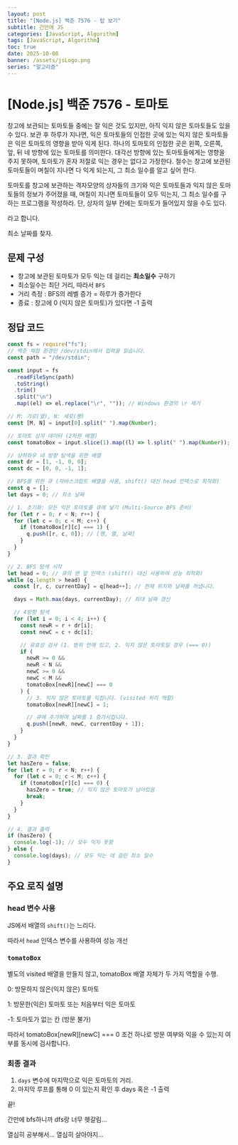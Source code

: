 ```yaml
---
layout: post
title: "[Node.js] 백준 7576 - 탑 보기"
subtitle: 간만에 JS
categories: [JavaScript, Algorithm]
tags: [JavaScript, Algorithm]
toc: true
date: 2025-10-08
banner: /assets/jsLogo.png
series: "알고리즘"
---
```


# [Node.js] 백준 7576 - 토마토

창고에 보관되는 토마토들 중에는 잘 익은 것도 있지만, 아직 익지 않은 토마토들도 있을 수 있다. 보관 후 하루가 지나면, 익은 토마토들의 인접한 곳에 있는 익지 않은 토마토들은 익은 토마토의 영향을 받아 익게 된다. 하나의 토마토의 인접한 곳은 왼쪽, 오른쪽, 앞, 뒤 네 방향에 있는 토마토를 의미한다. 대각선 방향에 있는 토마토들에게는 영향을 주지 못하며, 토마토가 혼자 저절로 익는 경우는 없다고 가정한다. 철수는 창고에 보관된 토마토들이 며칠이 지나면 다 익게 되는지, 그 최소 일수를 알고 싶어 한다.

토마토를 창고에 보관하는 격자모양의 상자들의 크기와 익은 토마토들과 익지 않은 토마토들의 정보가 주어졌을 때, 며칠이 지나면 토마토들이 모두 익는지, 그 최소 일수를 구하는 프로그램을 작성하라. 단, 상자의 일부 칸에는 토마토가 들어있지 않을 수도 있다.

라고 합니다.

최소 날짜를 찾자.

## 문제 구성

- 창고에 보관된 토마토가 모두 익는 데 걸리는 **최소일수** 구하기
- 최소일수는 최단 거리, 따라서 `BFS`
- 거리 측정 : BFS의 레벨 증가 = 하루가 증가한다
- 종료 : 창고에 0 (익지 않은 토마토)가 있다면 -1 출력

## 정답 코드

```js
const fs = require("fs");
// 백준 채점 환경인 /dev/stdin에서 입력을 읽습니다.
const path = "/dev/stdin";

const input = fs
  .readFileSync(path)
  .toString()
  .trim()
  .split("\n")
  .map((el) => el.replace("\r", "")); // Windows 환경의 \r 제거

// M: 가로(열), N: 세로(행)
const [M, N] = input[0].split(" ").map(Number);

// 토마토 상자 데이터 (2차원 배열)
const tomatoBox = input.slice(1).map((l) => l.split(" ").map(Number));

// 상하좌우 네 방향 탐색을 위한 배열
const dr = [1, -1, 0, 0];
const dc = [0, 0, -1, 1];

// BFS를 위한 큐 (자바스크립트 배열을 사용, shift() 대신 head 인덱스로 최적화)
const q = [];
let days = 0; // 최소 날짜

// 1. 초기화: 모든 익은 토마토를 큐에 넣기 (Multi-Source BFS 준비)
for (let r = 0; r < N; r++) {
  for (let c = 0; c < M; c++) {
    if (tomatoBox[r][c] === 1) {
      q.push([r, c, 0]); // [행, 열, 날짜]
    }
  }
}

// 2. BFS 탐색 시작
let head = 0; // 큐의 맨 앞 인덱스 (shift() 대신 사용하여 성능 최적화)
while (q.length > head) {
  const [r, c, currentDay] = q[head++]; // 현재 위치와 날짜를 꺼냅니다.

  days = Math.max(days, currentDay); // 최대 날짜 갱신

  // 4방향 탐색
  for (let i = 0; i < 4; i++) {
    const newR = r + dr[i];
    const newC = c + dc[i];

    // 유효성 검사 (1. 범위 안에 있고, 2. 익지 않은 토마토일 경우 (=== 0))
    if (
      newR >= 0 &&
      newR < N &&
      newC >= 0 &&
      newC < M &&
      tomatoBox[newR][newC] === 0
    ) {
      // 3. 익지 않은 토마토를 익힙니다. (visited 처리 역할)
      tomatoBox[newR][newC] = 1;

      // 큐에 추가하며 날짜를 1 증가시킵니다.
      q.push([newR, newC, currentDay + 1]);
    }
  }
}

// 3. 결과 확인
let hasZero = false;
for (let r = 0; r < N; r++) {
  for (let c = 0; c < M; c++) {
    if (tomatoBox[r][c] === 0) {
      hasZero = true; // 익지 않은 토마토가 남아있음
      break;
    }
  }
}

// 4. 결과 출력
if (hasZero) {
  console.log(-1); // 모두 익지 못함
} else {
  console.log(days); // 모두 익는 데 걸린 최소 일수
}
```

## 주요 로직 설명

### head 변수 사용

JS에서 배열의 `shift()`는 느리다.

따라서 `head` 인덱스 변수를 사용하여 성능 개선

### `tomatoBox`

별도의 visited 배열을 만들지 않고, tomatoBox 배열 자체가 두 가지 역할을 수행.

0: 방문하지 않은(익지 않은) 토마토

1: 방문한(익은) 토마토 또는 처음부터 익은 토마토

-1: 토마토가 없는 칸 (방문 불가)

따라서 tomatoBox[newR][newC] === 0 조건 하나로 방문 여부와 익을 수 있는지 여부를 동시에 검사합니다.

### 최종 결과

1. `days` 변수에 마지막으로 익은 토마토의 거리.
2. 마지막 루프를 통해 0 이 있는지 확인 후 days 혹은 -1 출력

끝!

간만에 bfs하니까 dfs랑 너무 헷갈림...

열심히 공부해서... 열심히 살아야지...
